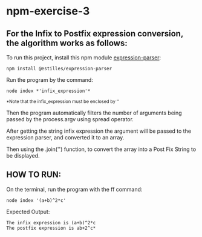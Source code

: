 # npm-exercise-3

## For the Infix to Postfix expression conversion, the algorithm works as follows:
To run this project, install this npm module [expression-parser](https://www.npmjs.com/package/@estilles/expression-parser):
```
npm install @estilles/expression-parser
```

Run the program by the command: 
```
node index *'infix_expression'*
```
<sub>*Note that the infix_expression must be enclosed by ''</sub>

Then the program automatically filters the number of arguments being passed by the process.argv using spread operator.

After getting the string infix expression the argument will be passed to the expression parser, and converted it to an array.

Then using the .join('') function, to convert the array into a Post Fix String to be displayed.

## HOW TO RUN:
On the terminal, run the program with the ff command:
```
node index '(a+b)^2*c'
```
Expected Output:
```
The infix expression is (a+b)^2*c
The postfix expression is ab+2^c*
```

